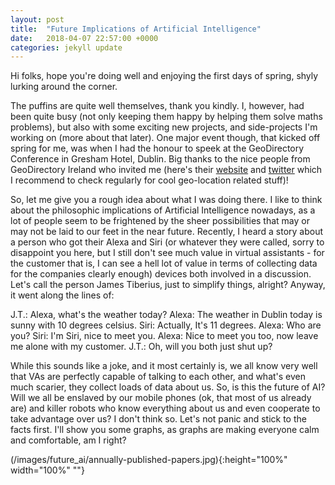 ```yaml
---
layout: post
title:  "Future Implications of Artificial Intelligence"
date:   2018-04-07 22:57:00 +0000
categories: jekyll update
---
```

Hi folks, hope you're doing well and enjoying the first days of spring, shyly lurking around the corner.

The puffins are quite well themselves, thank you kindly. I, however, had 
been quite busy (not only keeping them happy by helping them solve maths 
problems), but also with some exciting new projects, and side-projects 
I'm working on (more about that later). 
One major event though, that kicked off spring for me, was when I had 
the honour to speek at the GeoDirectory Conference in Gresham Hotel, 
Dublin. Big thanks to the nice people from GeoDirectory Ireland who 
invited me (here's their [website][GeoDirectoryWWW] and 
[twitter][GeoDirectoryTwitter] which I recommend to check regularly for 
cool geo-location related stuff)!

So, let me give you a rough idea about what I was doing there. I like to
think about the philosophic implications of Artificial Intelligence 
nowadays, as a lot of people seem to be frightened by the sheer 
possibilities that may or may not be laid to our feet in the near future. 
Recently, I heard a story about a person who got their Alexa and Siri 
(or whatever they were called, sorry to disappoint you here, but I still
don't see much value in virtual assistants - for the customer that is,
I can see a hell lot of value in terms of collecting data for the companies
clearly enough) devices both involved in a discussion. Let's call the person
James Tiberius, just to simplify things, alright? Anyway, it went along the lines of:

J.T.: Alexa, what's the weather today?
Alexa: The weather in Dublin today is sunny with 10 degrees celsius.
Siri: Actually, It's 11 degrees.
Alexa: Who are you?
Siri: I'm Siri, nice to meet you.
Alexa: Nice to meet you too, now leave me alone with my customer.
J.T.: Oh, will you both just shut up?

While this sounds like a joke, and it most certainly is, we all know very
well that VAs are perfectly capable of talking to each other, and what's
even much scarier, they collect loads of data about us. So, is this the 
future of AI? Will we all be enslaved by our mobile phones (ok, that most
of us already are) and killer robots who know everything about us and 
even cooperate to take advantage over us? I don't think so. Let's not
panic and stick to the facts first. I'll show you some graphs, as graphs
are making everyone calm and comfortable, am I right?

(/images/future_ai/annually-published-papers.jpg){:height="100%" width="100%" ""}

[bozicb-gh]: https://github.com/bozicb
[GeoDirectoryWWW]: https://www.geodirectory.ie/
[GeoDirectoryTwitter]: https://twitter.com/GeoDirectory_ie
